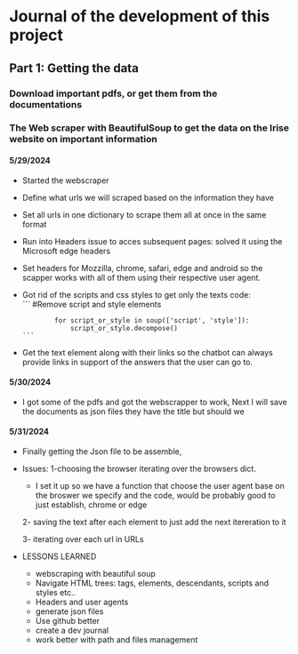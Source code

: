 # Journal of the development of this project

## Part 1: Getting the data
### Download important pdfs, or get them from the documentations
### The Web scraper with BeautifulSoup to get the data on the Irise website on important information 

#### 5/29/2024
  - Started the webscraper
  - Define what urls we will scraped based on the information they have
  - Set all urls in one dictionary to scrape them all at once in the same format
  - Run into Headers issue to acces subsequent pages: solved it using the Microsoft edge headers
  - Set headers for Mozzilla, chrome, safari, edge and android so the scapper works with all of them using their respective user agent.
  - Got rid of the scripts and css styles to get only the texts
  code:    
        ```
          #Remove script and style elements

                for script_or_style in soup(['script', 'style']):
                    script_or_style.decompose()
        ```
  - Get the text element along with their links so the chatbot can always provide links in support of the answers that the user can go to.

#### 5/30/2024

- I got some of the pdfs and got the webscrapper to work, Next I will save the documents as json files
  they have the title but should we

#### 5/31/2024

- Finally getting the Json file to be assemble, 

- Issues:
  1-choosing the browser iterating over the browsers dict.
    - I set it up so we have a function that choose the user agent base on the broswer we specify and the code, would be probably good to just establish, chrome or edge


  2- saving the text after each element to just add the next itereration to it


  3- iterating over each url in URLs


- LESSONS LEARNED
  - webscraping with beautiful soup
  - Navigate HTML trees: tags, elements, descendants, scripts and styles etc..
  - Headers and user agents
  - generate json files
  - Use github better
  - create a dev journal
  - work better with path and files management
  